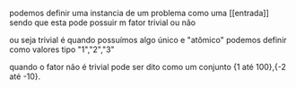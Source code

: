 podemos definir uma instancia de um problema como uma [[entrada]] sendo que esta pode possuir m fator trivial ou não

ou seja trivial é quando possuímos algo único e "atômico" podemos definir como valores tipo "1","2","3"

quando o fator não é trivial pode ser dito como um conjunto {1 até 100},{-2 até -10}.

